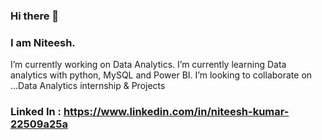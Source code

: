 ### Hi there 👋
### I am Niteesh.
I’m currently working on Data Analytics. 
I’m currently learning Data analytics with python, MySQL and Power BI. 
I’m looking to collaborate on ...Data Analytics internship & Projects
### Linked In : https://www.linkedin.com/in/niteesh-kumar-22509a25a

<!--
**Niteesh9021/niteesh9021** is a ✨ _special_ ✨ repository because its `README.md` (this file) appears on your GitHub profile.

Here are some ideas to get you started:

- 🔭 I’m currently working on Data Analysis
- 🌱 I’m currently learning Data analytics with python, MySQL and Power BI
- 👯 I’m looking to collaborate on ...Data Analytics internship & Projects
- Linked In : https://www.linkedin.com/in/niteesh-kumar-22509a25a
-->
